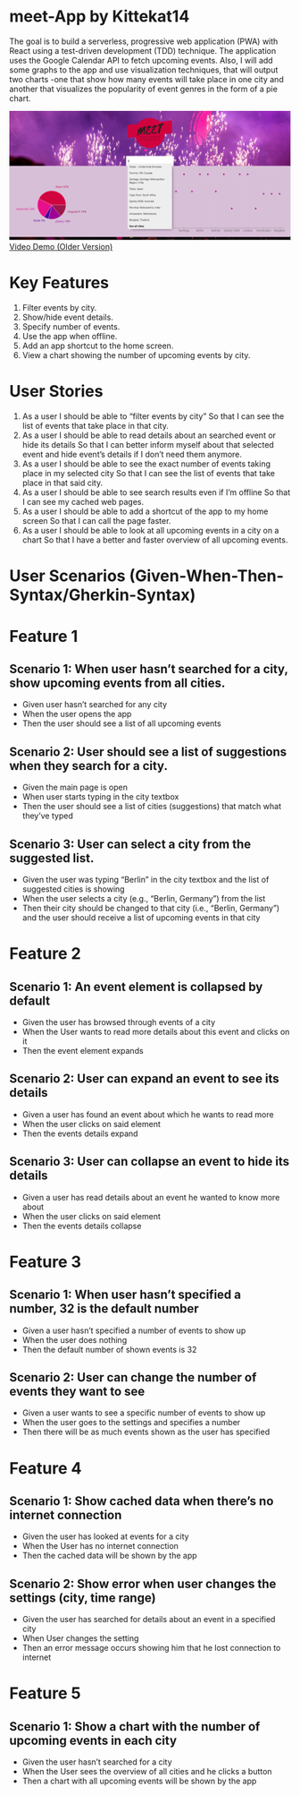# meet-App by Kittekat14
The goal is to build a serverless, progressive web application (PWA) with React using a test-driven 
development (TDD) technique. The application uses the Google Calendar API to fetch 
upcoming events. Also, I will add some graphs to the app and use visualization techniques, that will output two charts -one that show how many events will take place in one city and another that visualizes the popularity of event genres in the form of a pie chart.

![Screenshot-Final-version-of-App](src/images/Final-Screenshot.PNG)
<a href="https://youtu.be/SzCM5vJKqQ8" target="_blank" rel="noopener">Video Demo (Older Version)</a>

# Key Features 
1. Filter events by city. 
2. Show/hide event details. 
3. Specify number of events. 
4. Use the app when offline. 
5. Add an app shortcut to the home screen. 
6. View a chart showing the number of upcoming events by city. 
 
# User Stories 
1.	As a user
I should be able to “filter events by city”
So that I can see the list of events that take place in that city.
2.	As a user
I should be able to read details about an searched event or hide its details
So that I can better inform myself about that selected event and hide event’s details if I don’t need them anymore.
3.	As a user
I should be able to see the exact number of events taking place in my selected city
So that I can see the list of events that take place in that said city.
4.	As a user
I should be able to see search results even if I’m offline
So that I can see my cached web pages.
5.	As a user
I should be able to add a shortcut of the app to my home screen
So that I can call the page faster.
6.	As a user
I should be able to look at all upcoming events in a city on a chart
So that I have a better and faster overview of all upcoming events.

# User Scenarios (Given-When-Then-Syntax/Gherkin-Syntax)
# Feature 1
## Scenario 1: When user hasn’t searched for a city, show upcoming events from all cities.
* Given user hasn’t searched for any city
* When the user opens the app
* Then the user should see a list of all upcoming events
## Scenario 2: User should see a list of suggestions when they search for a city.
* Given the main page is open
* When user starts typing in the city textbox
* Then the user should see a list of cities (suggestions) that match what they’ve typed
## Scenario 3: User can select a city from the suggested list.
* Given the user was typing “Berlin” in the city textbox and the list of suggested cities is showing
* When the user selects a city (e.g., “Berlin, Germany”) from the list
* Then their city should be changed to that city (i.e., “Berlin, Germany”) and the user should receive a list of upcoming events in that city
# Feature 2
## Scenario 1: An event element is collapsed by default
* Given the user has browsed through events of a city
* When the User wants to read more details about this event and clicks on it
* Then the event element expands 
## Scenario 2: User can expand an event to see its details
* Given a user has found an event about which he wants to read more 
* When the user clicks on said element
* Then the events details expand
## Scenario 3: User can collapse an event to hide its details
* Given a user has read details about an event he wanted to know more about
* When the user clicks on said element
* Then the events details collapse
# Feature 3
## Scenario 1: When user hasn’t specified a number, 32 is the default number
* Given a user hasn’t specified a number of events to show up
* When the user does nothing
* Then the default number of shown events is 32
## Scenario 2: User can change the number of events they want to see
* Given a user wants to see a specific number of events to show up
* When the user goes to the settings and specifies a number
* Then there will be as much events shown as the user has specified 
# Feature 4 
## Scenario 1: Show cached data when there’s no internet connection
* Given the user has looked at events for a city
* When the User has no internet connection   
* Then the cached data will be shown by the app
## Scenario 2: Show error when user changes the settings (city, time range)
* Given the user has searched for details about an event in a specified city
* When User changes the setting  
* Then an error message occurs showing him that he lost connection to internet
# Feature 5
## Scenario 1: Show a chart with the number of upcoming events in each city
* Given the user hasn’t searched for a city
* When the User sees the overview of all cities and he clicks a button  
* Then a chart with all upcoming events will be shown by the app
